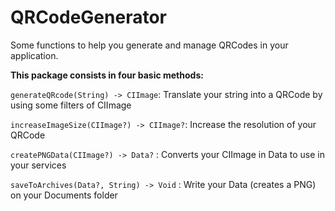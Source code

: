# QRCodeGenerator
Some functions to help you generate and manage QRCodes in your application.

**This package consists in four basic methods:**

`generateQRcode(String) -> CIImage`: Translate your string into a QRCode by using some filters of CIImage

`increaseImageSize(CIImage?) -> CIImage?`: Increase the resolution of your QRCode

`createPNGData(CIImage?) -> Data?` : Converts your CIImage in Data to use in your services

`saveToArchives(Data?, String) -> Void` : Write your Data (creates a PNG) on your Documents folder
